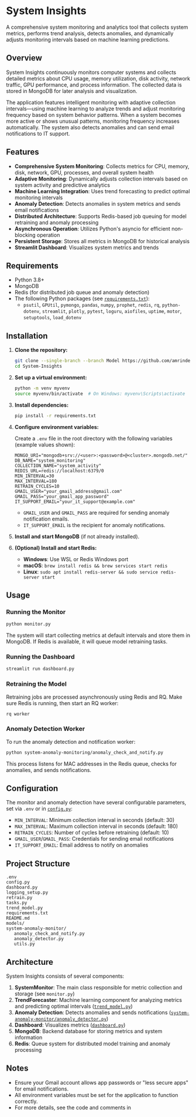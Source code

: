 # System Insights

A comprehensive system monitoring and analytics tool that collects system metrics, performs trend analysis, detects anomalies, and dynamically adjusts monitoring intervals based on machine learning predictions.

## Overview

System Insights continuously monitors computer systems and collects detailed metrics about CPU usage, memory utilization, disk activity, network traffic, GPU performance, and process information. The collected data is stored in MongoDB for later analysis and visualization.

The application features intelligent monitoring with adaptive collection intervals—using machine learning to analyze trends and adjust monitoring frequency based on system behavior patterns. When a system becomes more active or shows unusual patterns, monitoring frequency increases automatically. The system also detects anomalies and can send email notifications to IT support.

## Features

- **Comprehensive System Monitoring**: Collects metrics for CPU, memory, disk, network, GPU, processes, and overall system health
- **Adaptive Monitoring**: Dynamically adjusts collection intervals based on system activity and predictive analytics
- **Machine Learning Integration**: Uses trend forecasting to predict optimal monitoring intervals
- **Anomaly Detection**: Detects anomalies in system metrics and sends email notifications
- **Distributed Architecture**: Supports Redis-based job queuing for model retraining and anomaly processing
- **Asynchronous Operation**: Utilizes Python's asyncio for efficient non-blocking operation
- **Persistent Storage**: Stores all metrics in MongoDB for historical analysis
- **Streamlit Dashboard**: Visualizes system metrics and trends

## Requirements

- Python 3.8+
- MongoDB
- Redis (for distributed job queue and anomaly detection)
- The following Python packages (see [`requirements.txt`](requirements.txt)):
  - `psutil`, `GPUtil`, `pymongo`, `pandas`, `numpy`, `prophet`, `redis`, `rq`, `python-dotenv`, `streamlit`, `plotly`, `pytest`, `loguru`, `aiofiles`, `uptime`, `motor`, `setuptools`, `load_dotenv`

## Installation

1. **Clone the repository:**
   ```bash
   git clone --single-branch --branch Model https://github.com/amrinderguler/System-Insights.git
   cd System-Insights
   ```

2. **Set up a virtual environment:**
   ```bash
   python -m venv myvenv
   source myvenv/bin/activate  # On Windows: myvenv\Scripts\activate
   ```

3. **Install dependencies:**
   ```bash
   pip install -r requirements.txt
   ```

4. **Configure environment variables:**

   Create a `.env` file in the root directory with the following variables (example values shown):

   ```
   MONGO_URI="mongodb+srv://<user>:<password>@<cluster>.mongodb.net/"
   DB_NAME="system_monitoring"
   COLLECTION_NAME="system_activity"
   REDIS_URL=redis://localhost:6379/0
   MIN_INTERVAL=30
   MAX_INTERVAL=180
   RETRAIN_CYCLES=10
   GMAIL_USER="your_gmail_address@gmail.com"
   GMAIL_PASS="your_gmail_app_password"
   IT_SUPPORT_EMAIL="your_it_support@example.com"
   ```

   - `GMAIL_USER` and `GMAIL_PASS` are required for sending anomaly notification emails.
   - `IT_SUPPORT_EMAIL` is the recipient for anomaly notifications.

5. **Install and start MongoDB** (if not already installed).

6. **(Optional) Install and start Redis:**
   - **Windows**: Use WSL or Redis Windows port
   - **macOS**: `brew install redis && brew services start redis`
   - **Linux**: `sudo apt install redis-server && sudo service redis-server start`

## Usage

### Running the Monitor

```bash
python monitor.py
```

The system will start collecting metrics at default intervals and store them in MongoDB. If Redis is available, it will queue model retraining tasks.

### Running the Dashboard

```bash
streamlit run dashboard.py
```

### Retraining the Model

Retraining jobs are processed asynchronously using Redis and RQ. Make sure Redis is running, then start an RQ worker:

```bash
rq worker
```

### Anomaly Detection Worker

To run the anomaly detection and notification worker:

```bash
python system-anomaly-monitoring/anomaly_check_and_notify.py
```

This process listens for MAC addresses in the Redis queue, checks for anomalies, and sends notifications.

## Configuration

The monitor and anomaly detection have several configurable parameters, set via `.env` or in [`config.py`](config.py):

- `MIN_INTERVAL`: Minimum collection interval in seconds (default: 30)
- `MAX_INTERVAL`: Maximum collection interval in seconds (default: 180)
- `RETRAIN_CYCLES`: Number of cycles before retraining (default: 10)
- `GMAIL_USER`/`GMAIL_PASS`: Credentials for sending email notifications
- `IT_SUPPORT_EMAIL`: Email address to notify on anomalies

## Project Structure

```
.env
config.py
dashboard.py
logging_setup.py
retrain.py
tasks.py
trend_model.py
requirements.txt
README.md
models/
system-anomaly-monitor/
   anomaly_check_and_notify.py
   anomaly_detector.py
   utils.py
```

## Architecture

System Insights consists of several components:

1. **SystemMonitor**: The main class responsible for metric collection and storage (see `monitor.py`)
2. **TrendForecaster**: Machine learning component for analyzing metrics and predicting optimal intervals ([`trend_model.py`](trend_model.py))
3. **Anomaly Detection**: Detects anomalies and sends notifications ([`system-anomaly-monitor/anomaly_detector.py`](system-anomaly-monitor/anomaly_detector.py))
4. **Dashboard**: Visualizes metrics ([`dashboard.py`](dashboard.py))
5. **MongoDB**: Backend database for storing metrics and system information
6. **Redis**: Queue system for distributed model training and anomaly processing

## Notes

- Ensure your Gmail account allows app passwords or "less secure apps" for email notifications.
- All environment variables must be set for the application to function correctly.
- For more details, see the code and comments in